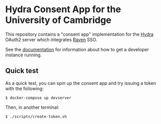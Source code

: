 # Hydra Consent App for the University of Cambridge

This repository contains a "consent app" implementation for the
[Hydra](https://github.com/ory/hydra) OAuth2 server which integrates
[Raven](https://raven.cam.ac.uk) SSO.

See the [documentation](https://uisautomation.github.io/hydra-consent-app/) for
information about how to get a developer instance running.

## Quick test

As a quick test, you can spin up the consent app and try issuing a token with
the following:

```console
$ docker-compose up devserver
```

Then, in another terminal:

```console
$ ./scripts/create-token.sh
```

